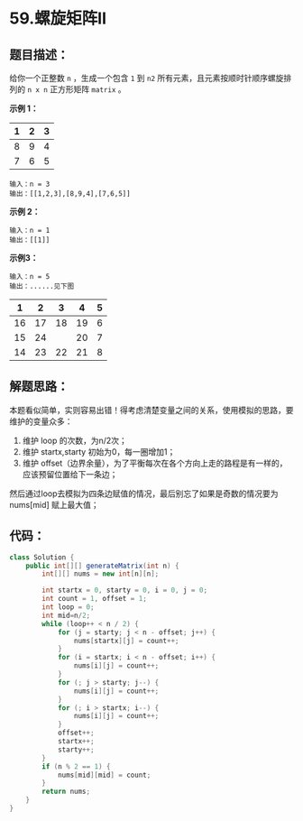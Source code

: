 # 59.螺旋矩阵II

## 题目描述：

给你一个正整数 `n` ，生成一个包含 `1` 到 `n2` 所有元素，且元素按顺时针顺序螺旋排列的 `n x n` 正方形矩阵 `matrix` 。

**示例 1：**

| 1    | 2    | 3    |
| ---- | ---- | ---- |
| 8    | 9    | 4    |
| 7    | 6    | 5    |



```plain
输入：n = 3
输出：[[1,2,3],[8,9,4],[7,6,5]]
```

**示例 2：**

```plain
输入：n = 1
输出：[[1]]
```

**示例3：**

```
输入：n = 5
输出：......见下图
```

|  1   |  2   |  3   |  4   |  5   |
| :--: | :--: | :--: | :--: | :--: |
|  16  |  17  |  18  |  19  |  6   |
|  15  |  24  |      |  20  |  7   |
|  14  |  23  |  22  |  21  |  8   |



## 解题思路：

本题看似简单，实则容易出错！得考虑清楚变量之间的关系，使用模拟的思路，要维护的变量众多：

1. 维护 loop 的次数，为n/2次；
2. 维护 startx,starty 初始为0，每一圈增加1；
3. 维护 offset（边界余量），为了平衡每次在各个方向上走的路程是有一样的，应该预留位置给下一条边；

然后通过loop去模拟为四条边赋值的情况，最后别忘了如果是奇数的情况要为 nums[mid] 赋上最大值；



## 代码：

```java
class Solution {
    public int[][] generateMatrix(int n) {
        int[][] nums = new int[n][n];

        int startx = 0, starty = 0, i = 0, j = 0;
        int count = 1, offset = 1;
        int loop = 0;
        int mid=n/2;
        while (loop++ < n / 2) {
            for (j = starty; j < n - offset; j++) {
                nums[startx][j] = count++;
            }
            for (i = startx; i < n - offset; i++) {
                nums[i][j] = count++;
            }
            for (; j > starty; j--) {
                nums[i][j] = count++;
            }
            for (; i > startx; i--) {
                nums[i][j] = count++;
            }
            offset++;
            startx++;
            starty++;
        }
        if (n % 2 == 1) {
            nums[mid][mid] = count;
        }
        return nums;
    }
}
```

